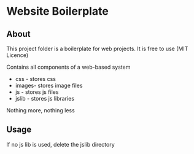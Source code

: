 ﻿
# Website Boilerplate
About 
-------
This project folder is a boilerplate for web projects. 
It is free to use (MIT Licence)

Contains all components of a web-based system

* css 	-	stores css
* images- 	stores image files
* js 	- 	stores js files
* jslib -	stores js libraries


Nothing more, nothing less

## Usage
If no js lib is used, delete the jslib directory 
